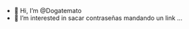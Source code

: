 - 👋 Hi, I’m @Dogatemato
- 👀 I’m interested in sacar contraseñas mandando un link ...


<!---
Dogatemato/Dogatemato is a ✨ special ✨ repository because its `README.md` (this file) appears on your GitHub profile.
You can click the Preview link to take a look at your changes.
--->

